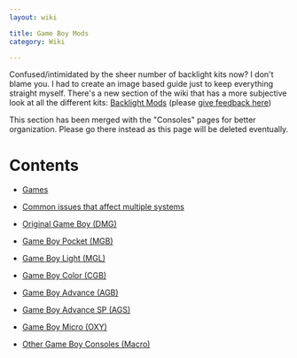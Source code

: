 ```yaml
---
layout: wiki

title: Game Boy Mods
category: Wiki

---
```


Confused/intimidated by the sheer number of backlight kits now? I don't blame you. I had to create an image based guide just to keep everything straight myself. There's a new section of the wiki that has a more subjective look at all the different kits: [Backlight Mods](backlightmods) (please [give feedback here](https://www.reddit.com/r/Gameboy/comments/grrsrn/my_notes_on_all_game_boy_backlight_kits/))

This section has been merged with the "Consoles" pages for better organization. Please go there instead as this page will be deleted eventually. 
 
# Contents

* [Games](../consoles/index)

* [Common issues that affect multiple systems](../consoles/index)

* [Original Game Boy (DMG)](../consoles/gameboy) 

* [Game Boy Pocket (MGB)](../consoles/pocket) 

* [Game Boy Light (MGL)](../consoles/light) 

* [Game Boy Color (CGB)](../consoles/color)
 
* [Game Boy Advance (AGB)](../consoles/advance) 
	
* [Game Boy Advance SP (AGS)](../consoles/advancesp)

* [Game Boy Micro (OXY)](../consoles/micro)

* [Other Game Boy Consoles (Macro)](../consoles/others)
